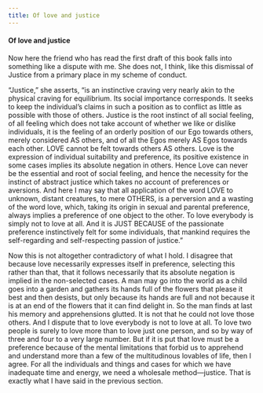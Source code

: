 ```yaml
---
title: Of love and justice
---
```

#### Of love and justice

Now here the friend who has read the first draft of this book falls into
something like a dispute with me. She does not, I think, like this
dismissal of Justice from a primary place in my scheme of conduct.

“Justice,” she asserts, “is an instinctive craving very nearly akin to
the physical craving for equilibrium. Its social importance corresponds.
It seeks to keep the individual’s claims in such a position as to
conflict as little as possible with those of others. Justice is the root
instinct of all social feeling, of all feeling which does not take
account of whether we like or dislike individuals, it is the feeling of
an orderly position of our Ego towards others, merely considered AS
others, and of all the Egos merely AS Egos towards each other. LOVE
cannot be felt towards others AS others. Love is the expression of
individual suitability and preference, its positive existence in some
cases implies its absolute negation in others. Hence Love can never be
the essential and root of social feeling, and hence the necessity for
the instinct of abstract justice which takes no account of preferences
or aversions. And here I may say that all application of the word LOVE
to unknown, distant creatures, to mere OTHERS, is a perversion and a
wasting of the word love, which, taking its origin in sexual and
parental preference, always implies a preference of one object to the
other. To love everybody is simply not to love at all. And it is JUST
BECAUSE of the passionate preference instinctively felt for some
individuals, that mankind requires the self-regarding and
self-respecting passion of justice.”

Now this is not altogether contradictory of what I hold. I disagree that
because love necessarily expresses itself in preference, selecting this
rather than that, that it follows necessarily that its absolute negation
is implied in the non-selected cases. A man may go into the world as a
child goes into a garden and gathers its hands full of the flowers that
please it best and then desists, but only because its hands are full and
not because it is at an end of the flowers that it can find delight in.
So the man finds at last his memory and apprehensions glutted. It is not
that he could not love those others. And I dispute that to love
everybody is not to love at all. To love two people is surely to love
more than to love just one person, and so by way of three and four to a
very large number. But if it is put that love must be a preference
because of the mental limitations that forbid us to apprehend and
understand more than a few of the multitudinous lovables of life, then I
agree. For all the individuals and things and cases for which we have
inadequate time and energy, we need a wholesale method—justice. That is
exactly what I have said in the previous section.
